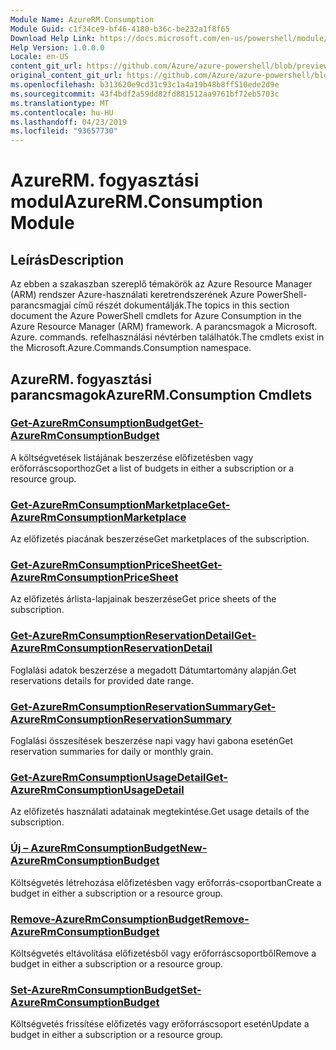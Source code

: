 ```yaml
---
Module Name: AzureRM.Consumption
Module Guid: c1f34ce9-bf46-4180-b36c-be232a1f8f65
Download Help Link: https://docs.microsoft.com/en-us/powershell/module/azurerm.consumption
Help Version: 1.0.0.0
Locale: en-US
content_git_url: https://github.com/Azure/azure-powershell/blob/preview/src/ResourceManager/Consumption/Commands.Consumption/help/AzureRM.Consumption.md
original_content_git_url: https://github.com/Azure/azure-powershell/blob/preview/src/ResourceManager/Consumption/Commands.Consumption/help/AzureRM.Consumption.md
ms.openlocfilehash: b313620e9cd31c93c1a4a19b48b8ff510ede2d9e
ms.sourcegitcommit: 43f4bdf2a59dd82fd881512aa9761bf72eb5703c
ms.translationtype: MT
ms.contentlocale: hu-HU
ms.lasthandoff: 04/23/2019
ms.locfileid: "93657730"
---
```

# <span data-ttu-id="51be8-101">AzureRM. fogyasztási modul</span><span class="sxs-lookup"><span data-stu-id="51be8-101">AzureRM.Consumption Module</span></span>
## <span data-ttu-id="51be8-102">Leírás</span><span class="sxs-lookup"><span data-stu-id="51be8-102">Description</span></span>
<span data-ttu-id="51be8-103">Az ebben a szakaszban szereplő témakörök az Azure Resource Manager (ARM) rendszer Azure-használati keretrendszerének Azure PowerShell-parancsmagjai című részét dokumentálják.</span><span class="sxs-lookup"><span data-stu-id="51be8-103">The topics in this section document the Azure PowerShell cmdlets for Azure Consumption in the Azure Resource Manager (ARM) framework.</span></span> <span data-ttu-id="51be8-104">A parancsmagok a Microsoft. Azure. commands. refelhasználási névtérben találhatók.</span><span class="sxs-lookup"><span data-stu-id="51be8-104">The cmdlets exist in the Microsoft.Azure.Commands.Consumption namespace.</span></span>

## <span data-ttu-id="51be8-105">AzureRM. fogyasztási parancsmagok</span><span class="sxs-lookup"><span data-stu-id="51be8-105">AzureRM.Consumption Cmdlets</span></span>
### [<span data-ttu-id="51be8-106">Get-AzureRmConsumptionBudget</span><span class="sxs-lookup"><span data-stu-id="51be8-106">Get-AzureRmConsumptionBudget</span></span>](Get-AzureRmConsumptionBudget.md)
<span data-ttu-id="51be8-107">A költségvetések listájának beszerzése előfizetésben vagy erőforráscsoporthoz</span><span class="sxs-lookup"><span data-stu-id="51be8-107">Get a list of budgets in either a subscription or a resource group.</span></span>

### [<span data-ttu-id="51be8-108">Get-AzureRmConsumptionMarketplace</span><span class="sxs-lookup"><span data-stu-id="51be8-108">Get-AzureRmConsumptionMarketplace</span></span>](Get-AzureRmConsumptionMarketplace.md)
<span data-ttu-id="51be8-109">Az előfizetés piacának beszerzése</span><span class="sxs-lookup"><span data-stu-id="51be8-109">Get marketplaces of the subscription.</span></span>

### [<span data-ttu-id="51be8-110">Get-AzureRmConsumptionPriceSheet</span><span class="sxs-lookup"><span data-stu-id="51be8-110">Get-AzureRmConsumptionPriceSheet</span></span>](Get-AzureRmConsumptionPriceSheet.md)
<span data-ttu-id="51be8-111">Az előfizetés árlista-lapjainak beszerzése</span><span class="sxs-lookup"><span data-stu-id="51be8-111">Get price sheets of the subscription.</span></span>

### [<span data-ttu-id="51be8-112">Get-AzureRmConsumptionReservationDetail</span><span class="sxs-lookup"><span data-stu-id="51be8-112">Get-AzureRmConsumptionReservationDetail</span></span>](Get-AzureRmConsumptionReservationDetail.md)
<span data-ttu-id="51be8-113">Foglalási adatok beszerzése a megadott Dátumtartomány alapján.</span><span class="sxs-lookup"><span data-stu-id="51be8-113">Get reservations details for provided date range.</span></span>

### [<span data-ttu-id="51be8-114">Get-AzureRmConsumptionReservationSummary</span><span class="sxs-lookup"><span data-stu-id="51be8-114">Get-AzureRmConsumptionReservationSummary</span></span>](Get-AzureRmConsumptionReservationSummary.md)
<span data-ttu-id="51be8-115">Foglalási összesítések beszerzése napi vagy havi gabona esetén</span><span class="sxs-lookup"><span data-stu-id="51be8-115">Get reservation summaries for daily or monthly grain.</span></span>

### [<span data-ttu-id="51be8-116">Get-AzureRmConsumptionUsageDetail</span><span class="sxs-lookup"><span data-stu-id="51be8-116">Get-AzureRmConsumptionUsageDetail</span></span>](Get-AzureRmConsumptionUsageDetail.md)
<span data-ttu-id="51be8-117">Az előfizetés használati adatainak megtekintése.</span><span class="sxs-lookup"><span data-stu-id="51be8-117">Get usage details of the subscription.</span></span>

### [<span data-ttu-id="51be8-118">Új – AzureRmConsumptionBudget</span><span class="sxs-lookup"><span data-stu-id="51be8-118">New-AzureRmConsumptionBudget</span></span>](New-AzureRmConsumptionBudget.md)
<span data-ttu-id="51be8-119">Költségvetés létrehozása előfizetésben vagy erőforrás-csoportban</span><span class="sxs-lookup"><span data-stu-id="51be8-119">Create a budget in either a subscription or a resource group.</span></span>

### [<span data-ttu-id="51be8-120">Remove-AzureRmConsumptionBudget</span><span class="sxs-lookup"><span data-stu-id="51be8-120">Remove-AzureRmConsumptionBudget</span></span>](Remove-AzureRmConsumptionBudget.md)
<span data-ttu-id="51be8-121">Költségvetés eltávolítása előfizetésből vagy erőforráscsoportből</span><span class="sxs-lookup"><span data-stu-id="51be8-121">Remove a budget in either a subscription or a resource group.</span></span>

### [<span data-ttu-id="51be8-122">Set-AzureRmConsumptionBudget</span><span class="sxs-lookup"><span data-stu-id="51be8-122">Set-AzureRmConsumptionBudget</span></span>](Set-AzureRmConsumptionBudget.md)
<span data-ttu-id="51be8-123">Költségvetés frissítése előfizetés vagy erőforráscsoport esetén</span><span class="sxs-lookup"><span data-stu-id="51be8-123">Update a budget in either a subscription or a resource group.</span></span>

